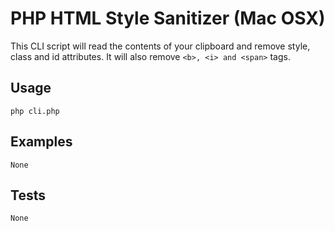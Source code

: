 # PHP HTML Style Sanitizer (Mac OSX)

This CLI script will read the contents of your clipboard and remove style, class and id attributes. It will also remove `<b>, <i> and <span>` tags.

## Usage

```
php cli.php
```

## Examples

```
None
```

## Tests

```
None
```